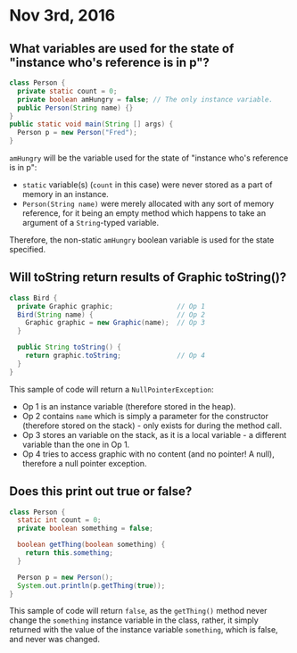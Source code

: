 Nov 3rd, 2016
=============

What variables are used for the state of "instance who's reference is in p"?
----------------------------------------------------------------------------

```java
class Person {
  private static count = 0;
  private boolean amHungry = false; // The only instance variable.
  public Person(String name) {}
}
public static void main(String [] args) {
  Person p = new Person("Fred");
}
```

`amHungry` will be the variable used for the state of "instance who's reference is in p":

- `static` variable(s) (`count` in this case) were never stored as a part of memory in an instance.
- `Person(String name)` were merely allocated with any sort of memory reference, for it being an empty method which happens to take an argument of a `String`-typed variable.

Therefore, the non-static `amHungry` boolean variable is used for the state specified.

Will toString return results of Graphic toString()?
---------------------------------------------------

```java
class Bird {
  private Graphic graphic;                // Op 1
  Bird(String name) {                     // Op 2
    Graphic graphic = new Graphic(name);  // Op 3
  }

  public String toString() {
    return graphic.toString;              // Op 4
  }
}
```

This sample of code will return a `NullPointerException`:

- Op 1 is an instance variable (therefore stored in the heap).
- Op 2 contains `name` which is simply a parameter for the constructor (therefore stored on the stack) - only exists for during the method call.
- Op 3 stores an variable on the stack, as it is a local variable - a different variable than the one in Op 1.
- Op 4 tries to access graphic with no content (and no pointer! A null), therefore a null pointer exception.

<div class="page-break"></div>

Does this print out true or false?
----------------------------------

```java
class Person {
  static int count = 0;
  private boolean something = false;

  boolean getThing(boolean something) {
    return this.something;
  }

  Person p = new Person();
  System.out.println(p.getThing(true));
}
```

This sample of code will return `false`, as the `getThing()` method never change the `something` instance variable in the class, rather, it simply returned with the value of the instance variable `something`, which is false, and never was changed.
